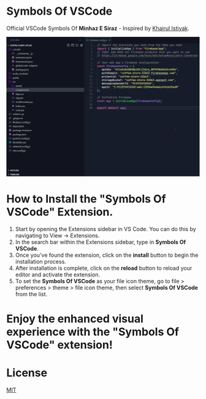 # Symbols Of VSCode

Official VSCode Symbols Of **Minhaz E Siraz** - Inspired by  [Khairul Istiyak](https://github.com/khairulistiyak).

![alt text](/screenshots/alt_text_grayscale.png)

# How to Install the "Symbols Of VSCode" Extension.

1. Start by opening the Extensions sidebar in VS Code. You can do this by navigating to View → Extensions.
2. In the search bar within the Extensions sidebar, type in **Symbols Of VSCode**.
3. Once you've found the extension, click on the **install** button to begin the installation process.
4. After installation is complete, click on the **reload** button to reload your editor and activate the extension.
5. To set the **Symbols Of VSCode** as your file icon theme, go to file > preferences > theme > file icon theme, then select **Symbols Of VSCode** from the list.

# Enjoy the enhanced visual experience with the "Symbols Of VSCode" extension!

# License

[MIT](https://github.com/minhazesiraz/Symbols-Of-VSCode)